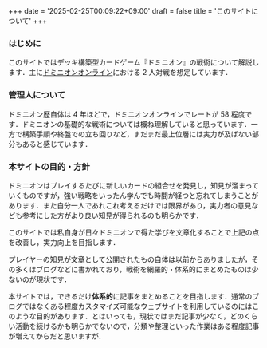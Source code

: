 +++
date = '2025-02-25T00:09:22+09:00'
draft = false
title = 'このサイトについて'
+++

### はじめに
このサイトではデッキ構築型カードゲーム『ドミニオン』の戦術について解説します．主に[ドミニオンオンライン](https://dominion.games/)における 2 人対戦を想定しています．

### 管理人について
ドミニオン歴自体は 4 年ほどで，ドミニオンオンラインでレートが 58 程度です．ドミニオンの基礎的な戦術については概ね理解していると思っています．一方で構築手順や終盤での立ち回りなど，まだまだ最上位層には実力が及ばない部分もあると感じています．

### 本サイトの目的・方針
ドミニオンはプレイするたびに新しいカードの組合せを発見し，知見が溜まっていくものですが，強い戦略をいったん学んでも時間が経つと忘れてしまうことがあります．また自分一人であれこれ考えるだけでは限界があり，実力者の意見なども参考にした方がより良い知見が得られるのも明らかです．

このサイトでは私自身が日々ドミニオンで得た学びを文章化することで上記の点を改善し，実力向上を目指します．

プレイヤーの知見が文章として公開されたもの自体は以前からありましたが，その多くはブログなどに書かれており，戦術を網羅的・体系的にまとめたものは少ないのが現状です．

<!-- 私はドミニオンプレイヤーの過去のブログを読み漁ることがあるのですが，歴史の中に埋もれた記事の中にも，気付きにくいシナジーについてや，特定のステロの所要ターン数を調査した結果についてなど，現在でも価値のある記事が多くあると感じます． -->
<!-- そこで，本サイトでは私自身のオリジナルの解説を掲載しつつも，有用な他サイトの記事についてもリンクを貼って引用することで情報をロスなく -->
本サイトでは，できるだけ**体系的**に記事をまとめることを目指します．通常のブログではなくある程度カスタマイズ可能なウェブサイトを利用しているのにはこのような目的があります．とはいっても，現状ではまだ記事が少なく，どのくらい活動を続けるかも明らかでないので，分類や整理といった作業はある程度記事が増えてからだと思いますが．
